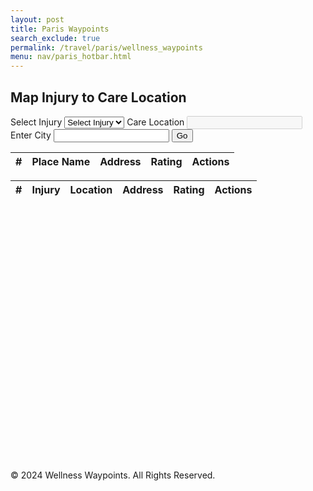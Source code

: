 ```yaml
---
layout: post
title: Paris Waypoints
search_exclude: true
permalink: /travel/paris/wellness_waypoints
menu: nav/paris_hotbar.html
---
```


<head>
  <link rel="stylesheet" href="../../assets/css/travel/waypoints.css" />
</head>

<div class="form-container">
    <h2>Map Injury to Care Location</h2>
    <form id="selectionForm">
        <label for="injury">Select Injury</label>
        <select id="injury" name="injury" required>
            <option value="">Select Injury</option>
        </select>
        <label for="location">Care Location</label>
        <input id="location" name="location" type="text" disabled />
        <label for="place">Enter City</label>
        <input id="place" name="place" type="text" />
        <button id="goButton">Go</button>
    </form>
</div>
<div id="search-results">
    <table id="resultsTable" class="compact-table">
        <thead>
            <tr>
                <th>#</th>
                <th>Place Name</th>
                <th>Address</th>
                <th>Rating</th>
                <th>Actions</th>
            </tr>
        </thead>
        <tbody>
        </tbody>
    </table>
</div>
<div id="carecenter-results">
    <table id="carecenterTable" class="compact-table">
        <thead>
            <tr>
                <th>#</th>
                <th>Injury</th>
                <th>Location</th>
                <th>Address</th>
                <th>Rating</th>
                <th>Actions</th>
            </tr>
        </thead>
        <tbody>
        </tbody>
    </table>
</div>
<!-- Map Section -->
<div id="map" style="height: 400px; margin-top: 20px; border-radius: 10px;"></div>

<!-- Footer Section -->
<footer class="footer">
    <p>&copy; 2024 Wellness Waypoints. All Rights Reserved.</p>
</footer>

<link rel="stylesheet" href="https://unpkg.com/leaflet@1.9.4/dist/leaflet.css" />
<script src="https://unpkg.com/leaflet@1.9.4/dist/leaflet.js"></script>

  <script>
      // JavaScript collection of injury and location data
      const data = [
          { _injury: "Fractures", _location: "Hospital" },
          { _injury: "Broken Bones", _location: "Hospital" },
          { _injury: "Severe Bleeding", _location: "Hospital" },
          { _injury: "Head Injuries", _location: "Hospital" },
          { _injury: "Concussions", _location: "Hospital" },
          { _injury: "Heart Attack", _location: "Hospital" },
          { _injury: "Stroke", _location: "Hospital" },
          { _injury: "Appendicitis", _location: "Hospital" },
          { _injury: "Dehydration", _location: "Hospital" },
          { _injury: "Heatstroke", _location: "Hospital" },
          { _injury: "Allergic Reaction", _location: "Hospital" },
          { _injury: "Burns", _location: "Hospital" },
          { _injury: "Respiratory Issues", _location: "Hospital" },
          { _injury: "Infections", _location: "Hospital" },
          { _injury: "Snake Bite", _location: "Hospital" },
          { _injury: "Animal Bite", _location: "Hospital" },
          { _injury: "Minor Cuts", _location: "Pharmacy" },
          { _injury: "Motion Sickness", _location: "Pharmacy" },
          { _injury: "Mild Allergies", _location: "Pharmacy" },
          { _injury: "Upset Stomach", _location: "Pharmacy" },
          { _injury: "Diarrhea", _location: "Pharmacy" },
          { _injury: "Pain", _location: "Pharmacy" },
          { _injury: "Headaches", _location: "Pharmacy" },
          { _injury: "Coughs", _location: "Pharmacy" },
          { _injury: "Colds", _location: "Pharmacy" },
          { _injury: "Insect Bites", _location: "Pharmacy" },
          { _injury: "Stings", _location: "Pharmacy" },
          { _injury: "Sunburn", _location: "Pharmacy" },
          { _injury: "Blisters", _location: "Pharmacy" },
          { _injury: "Skin Irritation", _location: "Pharmacy" },
          { _injury: "Menstrual Pain", _location: "Pharmacy" },
          { _injury: "Muscle Strains", _location: "Recovery" },
          { _injury: "Sprains", _location: "Recovery" },
          { _injury: "Back Pain", _location: "Recovery" },
          { _injury: "Neck Pain", _location: "Recovery" },
          { _injury: "Post-Surgery Recovery", _location: "Recovery" },
          { _injury: "Joint Injuries", _location: "Recovery" },
          { _injury: "Exhaustion", _location: "Recovery" },
          { _injury: "Chronic Fatigue", _location: "Recovery" },
          { _injury: "Mental Health", _location: "Recovery" },
          { _injury: "Substance Overuse", _location: "Recovery" },
          { _injury: "Addiction", _location: "Recovery" },
          { _injury: "Rehabilitation", _location: "Recovery" },
          { _injury: "Mobility Issues", _location: "Recovery" }
      ];

      // Populate the dropdown
      const injurySelect = document.getElementById("injury");
      data.forEach(item => {
          const option = document.createElement("option");
          option.value = item._injury;
          option.textContent = item._injury;
          injurySelect.appendChild(option);
      });

      // Handle dropdown change event
      injurySelect.addEventListener("change", function () {
          const selectedInjury = this.value;
          const selectedData = data.find(item => item._injury === selectedInjury);

          const locationInput = document.getElementById("location");
          if (selectedData) {
              locationInput.value = selectedData._location;
          } else {
              locationInput.value = ""; // Clear the location if no match
          }
      });
      
  </script>

<script src="https://unpkg.com/leaflet@1.9.4/dist/leaflet.js"></script>

<script type="module">
    var currentUserID = 4;

  import {
    pythonURI,
    fetchOptions,
  } from "{{ site.baseurl }}/assets/js/api/config.js";

  let map;

  document.addEventListener("DOMContentLoaded", () => {
    // Initialize the map
    map = L.map("map").setView([48.8566, 2.3522], 12); // Default to Paris
    L.tileLayer("https://{s}.tile.openstreetmap.org/{z}/{x}/{y}.png", {
      maxZoom: 18,
      attribution: "© OpenStreetMap contributors",
    }).addTo(map);

    getCareCenterData(currentUserID);

    const goButton = document.getElementById("goButton");
    goButton.addEventListener("click", (event) => {
      event.preventDefault(); // Prevent the form from submitting
      FindLocations();
    });
  });

  async function FindLocations() {
    const location = document
      .getElementById("location")
      .value.trim()
      .replace(/\s+/g, "+");
    const place = document
      .getElementById("place")
      .value.trim()
      .replace(/\s+/g, "+");

    if (!place) {
      alert("Please enter a valid city.");
      return;
    }

    const url = `https://nominatim.openstreetmap.org/search?q=${location}+in+${place}&format=json&addressdetails=1&limit=10`;

    try {
      const response = await fetch(url, {
        headers: {
          "User-Agent": "MyWaypointApp/1.0 (contact@example.com)",
        },
      });

      if (!response.ok) {
        console.error(`HTTP Error: ${response.status}`);
        alert(`Failed to fetch data. Status: ${response.status}`);
        return;
      }

      const data = await response.json();

      // Clear previous results and markers
      const resultsTableBody = document.querySelector("#resultsTable tbody");
      resultsTableBody.innerHTML = ""; // Reset table content
      map.eachLayer((layer) => {
        if (layer instanceof L.Marker) {
          map.removeLayer(layer);
        }
      });

      if (data.length === 0) {
        const noResultsRow = document.createElement("tr");
        noResultsRow.innerHTML = `<td colspan="4">No locations found. Try a different query.</td>`;
        resultsTableBody.appendChild(noResultsRow);
        return;
      }

      data.forEach((place, index) => {
        // Add table row
        const row = document.createElement("tr");
        row.innerHTML = `
          <td>${index + 1}</td>
          <td>${place.display_name.split(",")[0]}</td>
          <td>${place.display_name}</td>
          <td>
            <div id="raw-rating-display-${index}"></div>
          </td>
          <td>
            <button class="like-button" data-title="${place.display_name}">Check In</button>
          </td>
        `;
        resultsTableBody.appendChild(row);

        // Fetch and display the last rating for this location
        fetch(`${pythonURI}/api/waypoints/rating?address=${encodeURIComponent(place.display_name)}`, {
          ...fetchOptions,
          method: 'GET'
        })
        .then(response => {
          if (!response.ok) {
            if (response.status === 404) {
              return { rating: null };
            }
            throw new Error('Network response was not ok');
          }
          return response.json();
        })
        .then(data => {
          const ratingDisplay = document.getElementById(`raw-rating-display-${index}`);
          if (data.rating) {
            ratingDisplay.innerHTML = `
              <div class="ratings">
                ${[1, 2, 3, 4, 5].map(star => 
                  `<span class="raw-rating-star-readonly ${star <= data.rating ? (star <= 2 ? "red" : star <= 4 ? "yellow" : "green") : ""}"
                  >★</span>`
                ).join('')}
              </div>
              <small>Last Rating</small>
            `;
          } else {
            ratingDisplay.innerHTML = '<small>No ratings yet</small>';
          }
        })
        .catch(error => {
          console.error('Error fetching rating:', error);
        });

        // Add marker to the map
        const marker = L.marker([place.lat, place.lon]).addTo(map);
        marker.bindPopup(`<b>${place.display_name}</b>`);
      });

      // Add event listeners for like buttons
      document.querySelectorAll(".like-button").forEach((button) => {
        button.addEventListener("click", () => {
          if (button.textContent === "Check In") {
            const title = button.getAttribute("data-title");
            checkinCareLocation(title);
            button.textContent = "Checked In";
          }
        });
      });

      // Adjust map view to fit all markers
      const markers = data.map((place) => [place.lat, place.lon]);
      const bounds = L.latLngBounds(markers);
      map.fitBounds(bounds);
    } catch (error) {
      console.error("Error fetching data:", error);
      alert("An error occurred while fetching data. Please try again later.");
    }
  }

  function checkinCareLocation(title) {
    const location = document
      .getElementById("location")
      .value.trim();
    const place = document
      .getElementById("place")
      .value.trim();
    const injury = document
      .getElementById("injury")
      .value.trim();

    postCareCenterData(injury, location, title);

    alert(`Checked in for:${injury} to ${location} \nlocated in city:${place} \nat address:${title}`);   
    console.log(`Checked in for:${injury} to ${location} \nlocated in city:${place} \nat address:${title}`);

    getCareCenterData(currentUserID);

  }

  function checkoutCareLocation(waypointID) {
    deleteCareCenterData(waypointID);
 
    const location = document
      .getElementById("location")
      .value.trim();
    const place = document
      .getElementById("place")
      .value.trim();
    const injury = document
      .getElementById("injury")
      .value.trim();

    console.log(`Discharged for:${injury} from ${location} \nlocated in city:${place}`);
    alert(`Discharged for:${injury} from ${location} \nlocated in city:${place}`);
    
    getCareCenterData(currentUserID);

  }

  async function updateRating(waypointId, rating) {
    try {
        // Update the rating in the database
        await updateCareCenterData(waypointId, rating);

        // Get the address from the care center table row
        const ratedRow = document.querySelector(`tr[data-waypointid="${waypointId}"]`);
        const address = ratedRow.querySelector('td:nth-child(4)').textContent;

        // Update the rating stars in the care center table
        const ratingStars = ratedRow.querySelectorAll('.rating-star');
        ratingStars.forEach((star, index) => {
            const starRating = index + 1;
            if (starRating <= rating) {
                star.classList.add('active');
                if (starRating <= 2) star.classList.add('red');
                else if (starRating <= 4) star.classList.add('yellow');
                else star.classList.add('green');
            } else {
                star.classList.remove('active', 'red', 'yellow', 'green');
            }
        });

        // Update the rating in the search results table immediately
        const resultsTableBody = document.querySelector("#resultsTable tbody");
        const searchRows = resultsTableBody.querySelectorAll('tr');
        
        for (let row of searchRows) {
            const searchAddress = row.querySelector('td:nth-child(3)').textContent;
            if (searchAddress === address) {
                const ratingDisplay = row.querySelector('div[id^="rating-display-"]');
                if (ratingDisplay) {
                    ratingDisplay.innerHTML = `
                        <div class="ratings">
                            ${[1, 2, 3, 4, 5].map(star => 
                                `<span class="rating-star-readonly ${star <= rating ? (star <= 2 ? "red" : star <= 4 ? "yellow" : "green") : ""}"
                                >★</span>`
                            ).join('')}
                        </div>
                        <small>Last Rating</small>
                    `;
                }
                break;
            }
        }

    } catch (error) {
        console.error('Error updating rating:', error);
        alert('Failed to update rating. Please try again.');
    }
  }

  async function postCareCenterData(injury, location, address) {

    const postData = {
        injury: injury,
        location: location,
        address: address
    };

  try {
        const response = await fetch(`${pythonURI}/api/waypoints`, {
        ...fetchOptions,
        method: 'POST',
        body: JSON.stringify(postData)
        });

        if (!response.ok) {
        throw new Error(`HTTP error! Status: ${response.status}`);
        }

        const data = await response.json();

        if (typeof data === "object") {
            currentUserID = data.user_id;
        }

      }catch (error) {
        console.error("Error posting data:", error);
      }
  }

async function getCareCenterData(currentUserID) {
    try {
        const response = await fetch(`${pythonURI}/api/waypoints?user_id=${currentUserID}`, {
            ...fetchOptions,
            method: 'GET',
        });

        if (!response.ok) {
            throw new Error(`HTTP error! Status: ${response.status}`);
        }

        const data = await response.json();

        const carecenterTable = document.querySelector("#carecenterTable tbody");
        carecenterTable.innerHTML = ""; // Clear previous entries

        if (data.length === 0) {
            const noResultsRow = document.createElement("tr");
            noResultsRow.innerHTML = `<td colspan="6">No care center check-ins available.</td>`;
            carecenterTable.appendChild(noResultsRow);
            return;
        }

        data.forEach((waypoint, index) => {
            const row = document.createElement("tr");
            row.setAttribute('data-waypointid', waypoint.id);
            row.innerHTML = `
                <td>${index + 1}</td>
                <td>${waypoint.injury}</td>
                <td>${waypoint.location}</td>
                <td>${waypoint.address}</td>
                <td>
                    <div class="ratings">
                        ${[1, 2, 3, 4, 5]
                            .map(
                                (rating) => `
                                    <span 
                                        class="rating-star 
                                            ${rating <= waypoint.rating ? (rating <= 2 ? "red" : rating <= 4 ? "yellow" : "green") : ""}
                                            ${rating <= waypoint.rating ? "active" : ""}" 
                                        data-rating="${rating}" 
                                        data-waypointid="${waypoint.id}">
                                        &#9733;
                                    </span>
                                `
                            )
                            .join("")}
                    </div>
                </td>
                <td>
                    <button class="checkout-button" data-waypointid="${waypoint.id}">Check Out</button>
                </td>
            `;
            carecenterTable.appendChild(row);
        });

        // Add event listeners to rating stars
        document.querySelectorAll(".rating-star").forEach((star) => {
            star.addEventListener("click", async (event) => {
                const selectedRating = event.target.getAttribute("data-rating");
                const waypointId = event.target.getAttribute("data-waypointid");
                await updateRating(waypointId, selectedRating);
            });
        });

        // Add event listeners to "Check Out" buttons
        document.querySelectorAll(".checkout-button").forEach((button) => {
            button.addEventListener("click", () => {
                const waypointId = button.getAttribute("data-waypointid");
                checkoutCareLocation(waypointId);
            });
        });
    } catch (error) {
        console.error("Error fetching care center data:", error);
    }
}

async function updateCareCenterData(waypointId, rating) {
    try {
        const response = await fetch(`${pythonURI}/api/waypoints`, {
            ...fetchOptions,
            method: 'PUT',
            headers: {
                'Content-Type': 'application/json',
            },
            body: JSON.stringify({ rating: parseInt(rating), waypoint_id: parseInt(waypointId) })
        });

        if (!response.ok) {
            throw new Error(`HTTP error! Status: ${response.status}`);
        }

        console.log(`Rating updated for waypoint ID ${waypointId} to ${rating} stars.`);
    } catch (error) {
        console.error("Error updating rating:", error.message);
    }
}


async function deleteCareCenterData(waypointId) {
    try {
        const response = await fetch(`${pythonURI}/api/waypoints?waypoint_id=${waypointId}`, {
            ...fetchOptions,
            method: 'DELETE'
        });

        if (!response.ok) {
            throw new Error(`HTTP error! Status: ${response.status}`);
        }

        console.log(`Waypoint ID ${waypointId} deleted successfully.`);
        getCareCenterData(currentUserID);

    } catch (error) {
        console.error("Error deleting care center data:", error.message);
    }
}


</script>
